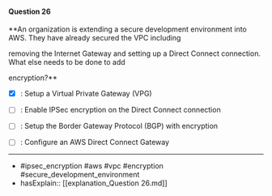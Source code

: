#### Question  26

**An organization is extending a secure development environment into AWS. They have already secured the VPC including

removing the Internet Gateway and setting up a Direct Connect connection. What else needs to be done to add

encryption?**

- [x] :  Setup a Virtual Private Gateway (VPG)

- [ ] :  Enable IPSec encryption on the Direct Connect connection

- [ ] :  Setup the Border Gateway Protocol (BGP) with encryption

- [ ] :  Configure an AWS Direct Connect Gateway

----

- #ipsec_encryption #aws #vpc #encryption #secure_development_environment
- hasExplain:: [[explanation_Question  26.md]]
